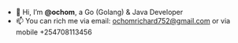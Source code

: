 - 👋 Hi, I’m <b>@ochom</b>, a Go (Golang) & Java Developer
- 📫 You can rich me via email: ochomrichard752@gmail.com or via mobile +254708113456

<!---
ochom/ochom is a ✨ special ✨ repository because its `README.md` (this file) appears on your GitHub profile.
You can click the Preview link to take a look at your changes.
--->
